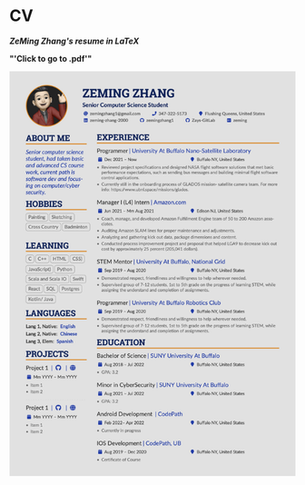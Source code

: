 # **CV**

***ZeMing Zhang's resume in LaTeX***

**"'Click to go to .pdf'"**

[![Zay](https://github.com/zemingzhang1/CV/blob/main/ZeMing-Zhang.jpg)](https://github.com/zemingzhang1/CV/blob/main/ZeMing-Zhang.pdf)
